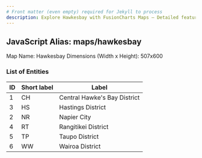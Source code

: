 ```yaml
---
# Front matter (even empty) required for Jekyll to process
description: Explore Hawkesbay with FusionCharts Maps – Detailed features for seamless integration. Try now & enhance your data visualization today! 
---
```


## JavaScript Alias: maps/hawkesbay

Map Name: Hawkesbay
Dimensions (Width x Height): 507x600





### List of Entities

ID | Short label | Label
---|---|---|
1|CH|Central Hawke's Bay District
3|HS|Hastings District
2|NR|Napier City
4|RT|Rangitikei District
5|TP|Taupo District
6|WW|Wairoa District

